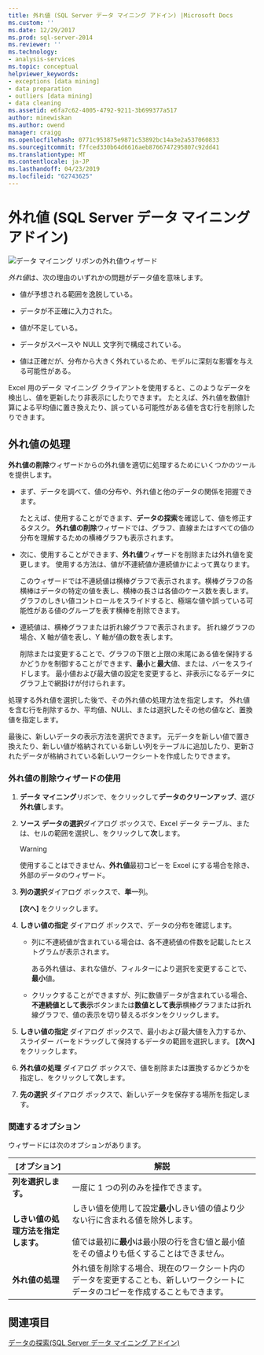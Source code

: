 ```yaml
---
title: 外れ値 (SQL Server データ マイニング アドイン) |Microsoft Docs
ms.custom: ''
ms.date: 12/29/2017
ms.prod: sql-server-2014
ms.reviewer: ''
ms.technology:
- analysis-services
ms.topic: conceptual
helpviewer_keywords:
- exceptions [data mining]
- data preparation
- outliers [data mining]
- data cleaning
ms.assetid: e6fa7c62-4005-4792-9211-3b699377a517
author: minewiskan
ms.author: owend
manager: craigg
ms.openlocfilehash: 0771c953875e9871c53892bc14a3e2a537060833
ms.sourcegitcommit: f7fced330b64d6616aeb8766747295807c92dd41
ms.translationtype: MT
ms.contentlocale: ja-JP
ms.lasthandoff: 04/23/2019
ms.locfileid: "62743625"
---
```

# <a name="outliers-sql-server-data-mining-add-ins"></a>外れ値 (SQL Server データ マイニング アドイン)
  ![データ マイニング リボンの外れ値ウィザード](media/dmc-outliers.gif "データ マイニング リボンの外れ値ウィザード")  
  
 *外れ値*は、次の理由のいずれかの問題がデータ値を意味します。  
  
-   値が予想される範囲を逸脱している。  
  
-   データが不正確に入力された。  
  
-   値が不足している。  
  
-   データがスペースや NULL 文字列で構成されている。  
  
-   値は正確だが、分布から大きく外れているため、モデルに深刻な影響を与える可能性がある。  
  
 Excel 用のデータ マイニング クライアントを使用すると、このようなデータを検出し、値を更新したり非表示にしたりできます。 たとえば、外れ値を数値計算による平均値に置き換えたり、誤っている可能性がある値を含む行を削除したりできます。  
  
## <a name="handling-outliers"></a>外れ値の処理  
 **外れ値の削除**ウィザードからの外れ値を適切に処理するためにいくつかのツールを提供します。  
  
-   まず、データを調べて、値の分布や、外れ値と他のデータの関係を把握できます。  
  
     たとえば、使用することができます、**データの探索**を確認して、値を修正するタスク。 **外れ値の削除**ウィザードでは、グラフ、直線またはすべての値の分布を理解するための横棒グラフも表示されます。  
  
-   次に、使用することができます、**外れ値**ウィザードを削除または外れ値を変更します。 使用する方法は、値が不連続値か連続値かによって異なります。  
  
     このウィザードでは不連続値は横棒グラフで表示されます。横棒グラフの各横棒はデータの特定の値を表し、横棒の長さは各値のケース数を表します。 グラフのしきい値コントロールをスライドすると、極端な値や誤っている可能性がある値のグループを表す横棒を削除できます。  
  
-   連続値は、横棒グラフまたは折れ線グラフで表示されます。 折れ線グラフの場合、X 軸が値を表し、Y 軸が値の数を表します。  
  
     削除または変更することで、グラフの下限と上限の末尾にある値を保持するかどうかを制御することができます、**最小**と**最大**値、または、バーをスライドします。 最小値および最大値の設定を変更すると、非表示になるデータにグラフ上で網掛けが付けられます。  
  
 処理する外れ値を選択した後で、その外れ値の処理方法を指定します。 外れ値を含む行を削除するか、平均値、NULL、または選択したその他の値など、置換値を指定します。  
  
 最後に、新しいデータの表示方法を選択できます。 元データを新しい値で置き換えたり、新しい値が格納されている新しい列をテーブルに追加したり、更新されたデータが格納されている新しいワークシートを作成したりできます。  
  
### <a name="using-the-outlier-wizard"></a>外れ値の削除ウィザードの使用  
  
1.  **データ マイニング**リボンで、をクリックして**データのクリーンアップ**、選び**外れ値**します。  
  
2.  **ソース データの選択**ダイアログ ボックスで、Excel データ テーブル、または、セルの範囲を選択し、をクリックして**次**します。  
  
    > [!WARNING]  
    >  使用することはできません、**外れ値**最初コピーを Excel にする場合を除き、外部のデータのウィザード。  
  
3.  **列の選択**ダイアログ ボックスで、**単一**列。  
  
     **[次へ]** をクリックします。  
  
4.  **しきい値の指定** ダイアログ ボックスで、データの分布を確認します。  
  
    -   列に不連続値が含まれている場合は、各不連続値の件数を記載したヒストグラムが表示されます。  
  
         ある外れ値は、まれな値が、フィルターにより選択を変更することで、**最小**値。  
  
    -   クリックすることができますが、列に数値データが含まれている場合、**不連続値として表示**ボタンまたは**数値として表示**横棒グラフまたは折れ線グラフで、値の表示を切り替えるボタンをクリックします。  
  
5.  **しきい値の指定** ダイアログ ボックスで、最小および最大値を入力するか、スライダー バーをドラッグして保持するデータの範囲を選択します。 **[次へ]** をクリックします。  
  
6.  **外れ値の処理** ダイアログ ボックスで、値を削除または置換するかどうかを指定し、をクリックして**次**します。  
  
7.  **先の選択** ダイアログ ボックスで、新しいデータを保存する場所を指定します。  
  
### <a name="related-options"></a>関連するオプション  
 ウィザードには次のオプションがあります。  
  
|**[オプション]**|**解説**|  
|-----------------|-----------------|  
|**列を選択します。**|一度に 1 つの列のみを操作できます。|  
|**しきい値の処理方法を指定します。**|しきい値を使用して設定**最小**しきい値の値より少ない行に含まれる値を除外します。<br /><br /> 値では最初に**最小**は最小限の行を含む値と最小値をその値よりも低くすることはできません。|  
|**外れ値の処理**|外れ値を削除する場合、現在のワークシート内のデータを変更することも、新しいワークシートにデータのコピーを作成することもできます。|  
  
## <a name="see-also"></a>関連項目  
 [データの探索&#40;SQL Server データ マイニング アドイン&#41;](explore-data-sql-server-data-mining-add-ins.md)  
  
  
